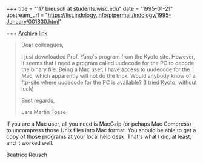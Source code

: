 +++
title = "117 breusch at students.wisc.edu"
date = "1995-01-21"
upstream_url = "https://list.indology.info/pipermail/indology/1995-January/001830.html"

+++
[Archive link](https://list.indology.info/pipermail/indology/1995-January/001830.html)

>Dear colleagues,
>
>I just downloaded Prof. Yano's program from the Kyoto site. However, it
>seems that I need a program called uudecode for the PC to decode the binary
>file. Being a Mac user, I have access to uudecode for the Mac, which
>apparently will not do the trick. Would anybody know of a ftp-site where
>uudecode for the PC is available? (I tried Kyoto, without luck)
>
>Best regards,
>
>Lars Martin Fosse


If you are a Mac user, all you need is MacGzip (or pehaps Mac Compress) to
uncompress those Unix files into Mac format.
You should be able to get a copy of those programs at your local help desk.
That's what I did, at least, and it worked well.

Beatrice Reusch






